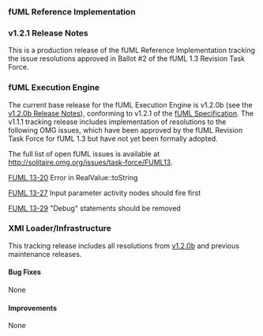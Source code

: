 ### fUML Reference Implementation
### v1.2.1 Release Notes

This is a production release of the fUML Reference Implementation tracking the issue resolutions approved in Ballot #2 of the fUML 1.3 Revision Task Force.

### fUML Execution Engine

The current base release for the fUML Execution Engine is v1.2.0b (see the [v1.2.0b Release Notes](./fuml-1.2.0b.md)), conforming to v1.2.1 of the [fUML Specification](http://www.omg.org/spec/FUML/1.2.1). The v1.1.1 tracking release
includes implementation of resolutions to the following OMG issues, which have
been approved by the fUML Revision Task Force for fUML 1.3 but have not yet been
formally adopted. 

The full list of open fUML issues is available at http://solitaire.omg.org/issues/task-force/FUML13.

[FUML 13-20](http://solitaire.omg.org/issues/task-force/FUML13#issue-16436) 
Error in RealValue::toString

[FUML 13-27](http://solitaire.omg.org/issues/task-force/FUML13#issue-16436)
Input parameter activity nodes should fire first

[FUML 13-29](http://solitaire.omg.org/issues/task-force/FUML13#issue-16436)
"Debug" statements should be removed

### XMI Loader/Infrastructure

This tracking release includes all resolutions from [v1.2.0b](./fuml-1.2.0b.md) and previous maintenance releases.

#### Bug Fixes

None

#### Improvements

None
